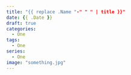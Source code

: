 ```yaml
---
title: "{{ replace .Name "-" " " | title }}"
date: {{ .Date }}
draft: true
categories:
  - One
tags:
  - One
series:
  - One
image: "something.jpg"
---
```


<!--more-->